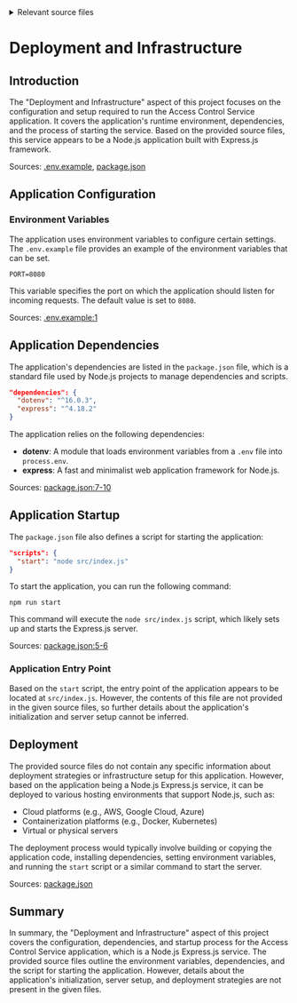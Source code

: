 <details>
<summary>Relevant source files</summary>

The following files were used as context for generating this wiki page:

- [.env.example](https://github.com/aanickode/access-control-service/blob/main/.env.example)
- [package.json](https://github.com/aanickode/access-control-service/blob/main/package.json)
</details>

# Deployment and Infrastructure

## Introduction

The "Deployment and Infrastructure" aspect of this project focuses on the configuration and setup required to run the Access Control Service application. It covers the application's runtime environment, dependencies, and the process of starting the service. Based on the provided source files, this service appears to be a Node.js application built with Express.js framework.

Sources: [.env.example](), [package.json]()

## Application Configuration

### Environment Variables

The application uses environment variables to configure certain settings. The `.env.example` file provides an example of the environment variables that can be set.

```
PORT=8080
```

This variable specifies the port on which the application should listen for incoming requests. The default value is set to `8080`.

Sources: [.env.example:1]()

## Application Dependencies

The application's dependencies are listed in the `package.json` file, which is a standard file used by Node.js projects to manage dependencies and scripts.

```json
"dependencies": {
  "dotenv": "^16.0.3",
  "express": "^4.18.2"
}
```

The application relies on the following dependencies:

- **dotenv**: A module that loads environment variables from a `.env` file into `process.env`.
- **express**: A fast and minimalist web application framework for Node.js.

Sources: [package.json:7-10]()

## Application Startup

The `package.json` file also defines a script for starting the application:

```json
"scripts": {
  "start": "node src/index.js"
}
```

To start the application, you can run the following command:

```
npm run start
```

This command will execute the `node src/index.js` script, which likely sets up and starts the Express.js server.

Sources: [package.json:5-6]()

### Application Entry Point

Based on the `start` script, the entry point of the application appears to be located at `src/index.js`. However, the contents of this file are not provided in the given source files, so further details about the application's initialization and server setup cannot be inferred.

## Deployment

The provided source files do not contain any specific information about deployment strategies or infrastructure setup for this application. However, based on the application being a Node.js Express.js service, it can be deployed to various hosting environments that support Node.js, such as:

- Cloud platforms (e.g., AWS, Google Cloud, Azure)
- Containerization platforms (e.g., Docker, Kubernetes)
- Virtual or physical servers

The deployment process would typically involve building or copying the application code, installing dependencies, setting environment variables, and running the `start` script or a similar command to start the server.

Sources: [package.json]()

## Summary

In summary, the "Deployment and Infrastructure" aspect of this project covers the configuration, dependencies, and startup process for the Access Control Service application, which is a Node.js Express.js service. The provided source files outline the environment variables, dependencies, and the script for starting the application. However, details about the application's initialization, server setup, and deployment strategies are not present in the given files.